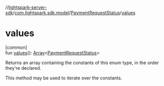 //[lightspark-server-sdk](../../../index.md)/[com.lightspark.sdk.model](../index.md)/[PaymentRequestStatus](index.md)/[values](values.md)

# values

[common]\
fun [values](values.md)(): [Array](https://kotlinlang.org/api/latest/jvm/stdlib/kotlin/-array/index.html)&lt;[PaymentRequestStatus](index.md)&gt;

Returns an array containing the constants of this enum type, in the order they're declared.

This method may be used to iterate over the constants.
